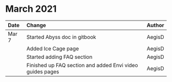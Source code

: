 # March 2021

| Date | Change | Author |
| :--- | :--- | :--- |
| Mar 7 | Started Abyss doc in gitbook | AegisD |
|  | Added Ice Cage page | AegisD |
|  | Started adding FAQ section | AegisD |
|  | Finished up FAQ section and added Envi video guides pages | AegisD |

### 

